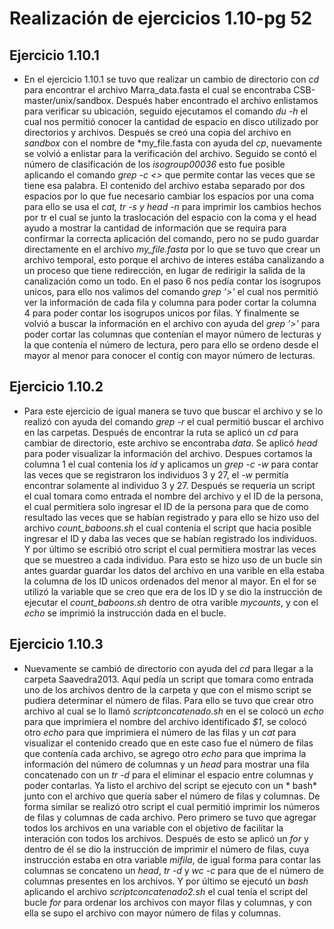 # Realización de ejercicios 1.10-pg 52 #

## Ejercicio 1.10.1 ##
- En el ejercicio 1.10.1 se tuvo que realizar un cambio de directorio con *cd*
 para encontrar el archivo Marra_data.fasta el cual se encontraba 
CSB-master/unix/sandbox. Después haber encontrado el archivo enlistamos para
 verificar su ubicación, seguido ejecutamos el comando *du -h* el cual nos 
permitió conocer la cantidad de espacio en disco utilizado por directorios
 y archivos. Después se creó una copia del archivo en *sandbox* con el nombre
 de *my_file.fasta con ayuda del *cp*, nuevamente se volvió a enlistar 
para la verificación del archivo. Seguido se contó el número de 
clasificación de los *isogroup00036* esto fue posible aplicando el comando 
*grep -c <<archivo>>* que permite contar las veces que se tiene esa palabra. 
El contenido del archivo estaba separado por dos espacios por lo que fue necesario
 cambiar los espacíos por una coma para ello se usa el *cat, tr -s y head -n* 
para imprimir los cambios hechos por tr el cual se junto la traslocación del 
espacio con la coma y el head ayudo a mostrar la cantidad de información que se 
requira para confirmar la correcta aplicación del comando, pero no se pudo guardar 
directamente en el archivo *my_file.fasta* por lo que se tuvo que crear un archivo
 temporal, esto porque el archivo de interes estába canalizando a un proceso 
que tiene redirección, en lugar de redirigir la salida de la canalización 
como un todo. En el paso 6 nos pedía contar los isogrupos unicos, para ello nos 
valimos del comando *grep '>'* el cual nos permitió ver la información de cada 
fila y columna para poder cortar la columna 4 para poder contar los isogrupos 
unicos por filas. Y finalmente se volvió a buscar la información en el archivo 
con ayuda del *grep '>'* para poder cortar las columnas que contenían el mayor 
número de lecturas y la que contenía el número de lectura, pero para ello se 
ordeno desde el mayor al menor para conocer el contig con mayor número de 
lecturas.

## Ejercicio 1.10.2 ##
- Para este ejercicio de igual manera se tuvo que buscar el archivo y se lo realizó
con ayuda del comando *grep -r* el cual permitió buscar el archivo en las carpetas.
Después de encontrar la ruta se aplicó un *cd* para cambiar de directorio, este archivo
 se encontraba *data*. Se aplicó *head* para poder visualizar la información del archivo.
Despues cortamos la columna 1 el cual contenia los *id* y aplicamos un *grep -c -w*
para contar las veces que se registraron los individuos 3 y 27, el *-w* permitía
encontrar solamente al individuo 3 y 27. Después se requeria un script el cual
tomara como entrada el nombre del archivo y el ID de la persona, el cual 
permitíera solo ingresar el ID de la persona para que de como resultado las veces
que se habían registrado y para ello se hizo uso del archivo *count_baboons.sh* el cual
 contenía el script que hacia posible ingresar el ID y daba las veces
 que se habían registrado los individuos. Y por último se escribió otro script el cual
permitiera mostrar las veces que se muestreo a cada individuo. Para esto se hizo uso
de un bucle sin antes guardar guardar los datos del archivo en una varible en ella
estaba la columna de los ID unicos ordenados del menor al mayor. En el for se utilizó
la variable que se creo que era de los ID y se dio la instrucción de ejecutar el
*count_baboons.sh* dentro de otra varible *mycounts*, y con el *echo* se imprimió la
instrucción dada en el bucle.
## Ejercicio 1.10.3 ##  
- Nuevamente se cambió de directorio con ayuda del *cd* para llegar a la carpeta
Saavedra2013. Aquí pedía un script que tomara como entrada uno de los archivos dentro
de la carpeta y que con el mismo script se pudiera determinar el número de filas. Para
ello se tuvo que crear otro archivo al cual se lo llamó *scriptconcatenado.sh* en el 
se colocó un *echo* para que imprimiera el nombre del archivo identificado *$1*, se
colocó otro *echo* para que imprimiera el número de las filas y un *cat* para
visualizar el contenido creado que en este caso fue el número de filas que contenía
cada archivo, se agrego otro *echo* para que imprima la información del número de 
columnas y un *head* para mostrar una fila concatenado con un *tr -d* para el eliminar
el espacio entre columnas y poder contarlas. Ya listo el archivo del script se ejecuto
con un * bash* junto con el archivo que quería saber el número de filas y columnas.
De forma similar se realizó otro script el cual permitió imprimir los números de filas y
columnas de cada archivo. Pero primero se tuvo que agregar todos los archivos en una
variable con el objetivo de facilitar la interación con todos los archivos. Después de
esto se aplicó un *for* y dentro de él se dio la instrucción de imprimir el número de
filas, cuya instrucción estaba en otra variable *mifila*, de igual forma para contar las
columnas se concateno un *head*, *tr -d* y *wc -c* para que de el número de columnas
presentes en los archivos.
Y por último se ejecutó un *bash* aplicando el archivo *scriptconcatenado2.sh* el cual
tenía el script del bucle *for* para ordenar los archivos con mayor filas y columnas,
y con ella se supo el archivo con mayor número de filas y columnas.
